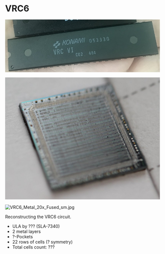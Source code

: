 # VRC6

![package.jpg](imgstore/package.jpg)

![vrc6_die.jpg](imgstore/vrc6_die.jpg)

![VRC6_Metal_20x_Fused_sm.jpg](imgstore/VRC6_Metal_20x_Fused_sm.jpg)

Reconstructing the VRC6 circuit.

- ULA by ??? (SLA-7340)
- 2 metal layers
- ?-Pockets
- 22 rows of cells (? symmetry)
- Total cells count: ???
